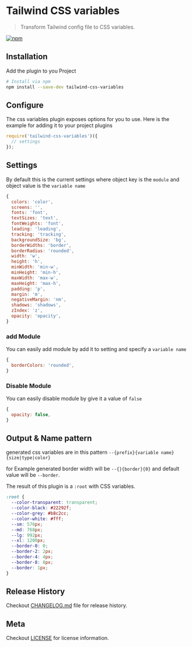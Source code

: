 # Tailwind CSS variables

> Transform Tailwind config file to CSS variables.

[![npm](https://img.shields.io/npm/v/tailwind-css-variables.svg)](https://www.npmjs.com/package/tailwind-css-variables)

## Installation

Add the plugin to you Project

```bash
# Install via npm
npm install --save-dev tailwind-css-variables
```

## Configure

The css variables plugin exposes options for you to use. Here is the example for adding it to your project plugins

```js
require('tailwind-css-variables')({
  // settings
});
```

## Settings

By default this is the current settings
where object key is the `module` and object value is the `variable name`

```js
{
  colors: 'color',
  screens: '',
  fonts: 'font',
  textSizes: 'text',
  fontWeights: 'font',
  leading: 'leading',
  tracking: 'tracking',
  backgroundSize: 'bg',
  borderWidths: 'border',
  borderRadius: 'rounded',
  width: 'w',
  height: 'h',
  minWidth: 'min-w',
  minHeight: 'min-h',
  maxWidth: 'max-w',
  maxHeight: 'max-h',
  padding: 'p',
  margin: 'm',
  negativeMargin: 'nm',
  shadows: 'shadows',
  zIndex: 'z',
  opacity: 'opacity',
}
```

### add Module

You can easily add module by add it to setting and specify a `variable name`

```js
{
  borderColors: 'rounded',
}
```

### Disable Module

You can easily disable module by give it a value of `false`

```js
{
  opacity: false,
}
```

## Output & Name pattern

generated css variables are in this pattern `--{prefix}{variable name}{size|type|color}`

for Example generated border width will be `--{}{border}{0}` and default value will be `--border`.

The result of this plugin is a `:root` with CSS variables.

```css
:root {
  --color-transparent: transparent;
  --color-black: #22292f;
  --color-grey: #b8c2cc;
  --color-white: #fff;
  --sm: 576px;
  --md: 768px;
  --lg: 992px;
  --xl: 1200px;
  --border-0: 0;
  --border-2: 2px;
  --border-4: 4px;
  --border-8: 8px;
  --border: 1px;
}
```

## Release History

Checkout [CHANGELOG.md](https://github.com/omarkhatibco/tailwind-css-variables/blob/master/CHANGELOG.md) file for release history.

## Meta

Checkout [LICENSE](https://github.com/omarkhatibco/tailwind-css-variables/blob/master/LICENSE) for license information.
